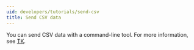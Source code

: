 ```yaml
---
uid: developers/tutorials/send-csv
title: Send CSV data
---
```


You can send CSV data with a command-line tool.
For more information, see [TK](/developers/downloads/tutorials/ingest).
